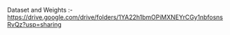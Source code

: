 Dataset and Weights :- https://drive.google.com/drive/folders/1YA22h1bmOPiMXNEYrCGy1nbfosnsRvQz?usp=sharing
